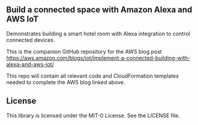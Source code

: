 ## Build a connected space with Amazon Alexa and AWS IoT

Demonstrates building a smart hotel room with Alexa integration to control connected devices.

This is the companion GitHub repository for the AWS blog post https://aws.amazon.com/blogs/iot/implement-a-connected-building-with-alexa-and-aws-iot/

This repo will contain all relevant code and CloudFormation templates needed to complete the AWS blog linked above.

## License

This library is licensed under the MIT-0 License. See the LICENSE file.

